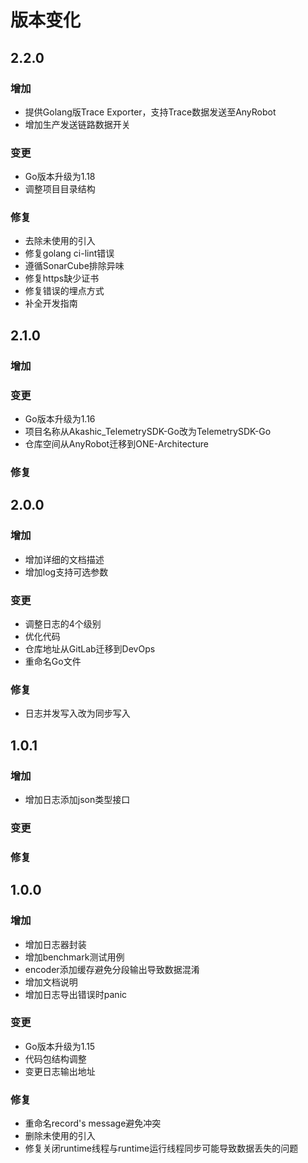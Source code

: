 # 版本变化

## 2.2.0

### 增加

- 提供Golang版Trace Exporter，支持Trace数据发送至AnyRobot
- 增加生产发送链路数据开关

### 变更

- Go版本升级为1.18
- 调整项目目录结构

### 修复

- 去除未使用的引入
- 修复golang ci-lint错误
- 遵循SonarCube排除异味
- 修复https缺少证书
- 修复错误的埋点方式
- 补全开发指南

## 2.1.0

### 增加

### 变更

- Go版本升级为1.16
- 项目名称从Akashic_TelemetrySDK-Go改为TelemetrySDK-Go
- 仓库空间从AnyRobot迁移到ONE-Architecture

### 修复

## 2.0.0

### 增加

- 增加详细的文档描述
- 增加log支持可选参数

### 变更

- 调整日志的4个级别
- 优化代码
- 仓库地址从GitLab迁移到DevOps
- 重命名Go文件

### 修复

- 日志并发写入改为同步写入

## 1.0.1

### 增加

- 增加日志添加json类型接口

### 变更

### 修复

## 1.0.0

### 增加

- 增加日志器封装
- 增加benchmark测试用例
- encoder添加缓存避免分段输出导致数据混淆
- 增加文档说明
- 增加日志导出错误时panic

### 变更

- Go版本升级为1.15
- 代码包结构调整
- 变更日志输出地址

### 修复

- 重命名record's message避免冲突
- 删除未使用的引入
- 修复关闭runtime线程与runtime运行线程同步可能导致数据丢失的问题